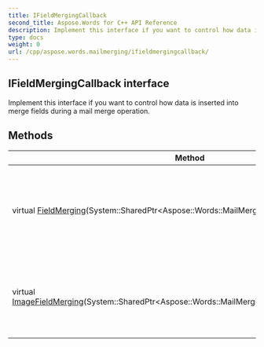```yaml
---
title: IFieldMergingCallback
second_title: Aspose.Words for C++ API Reference
description: Implement this interface if you want to control how data is inserted into merge fields during a mail merge operation. 
type: docs
weight: 0
url: /cpp/aspose.words.mailmerging/ifieldmergingcallback/
---
```

## IFieldMergingCallback interface


Implement this interface if you want to control how data is inserted into merge fields during a mail merge operation. 

## Methods

| Method | Description |
| --- | --- |
| virtual [FieldMerging](./fieldmerging/)(System::SharedPtr\<Aspose::Words::MailMerging::FieldMergingArgs\>) | Called when the Aspose.Words mail merge engine is about to insert data into a merge field in the document.  |
| virtual [ImageFieldMerging](./imagefieldmerging/)(System::SharedPtr\<Aspose::Words::MailMerging::ImageFieldMergingArgs\>) | Called when the Aspose.Words mail merge engine is about to insert an image into a merge field.  |
